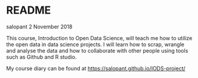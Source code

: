 README
================
salopant
2 November 2018

This course, Introduction to Open Data Science, will teach me how to
utilize the open data in data science projects. I will learn how to
scrap, wrangle and analyse the data and how to collaborate with other
people using tools such as Github and R studio.

My course diary can be found at
<https://salopant.github.io/IODS-project/>
